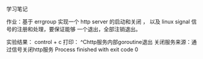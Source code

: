 学习笔记

作业：基于 errgroup 实现一个 http server 的启动和关闭 ， 以及 linux signal 信号的注册和处理，要保证能够 一个退出，全部注销退出。

实验结果：
control + c 打印：
^Chttp服务内部goroutine退出
关闭服务来源：通过信号关闭http服务
Process finished with exit code 0
